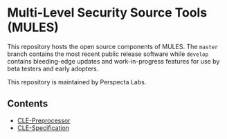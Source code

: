 # Multi-Level Security Source Tools (MULES)
This repository hosts the open source components of MULES. The `master` branch contains the most recent public release software while `develop` contains bleeding-edge updates and work-in-progress features for use by beta testers and early adopters.

This repository is maintained by Perspecta Labs.


## Contents
- [CLE-Preprocessor](cle-preprocessor/README.md)
- [CLE-Specification](cle-spec/README.md)
